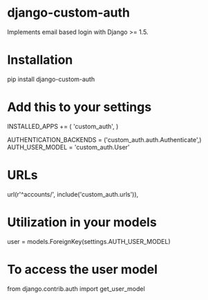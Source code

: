 django-custom-auth
==================

Implements email based login with Django >= 1.5.

# Installation
pip install django-custom-auth

# Add this to your settings
INSTALLED_APPS += (
    'custom_auth',
)

AUTHENTICATION_BACKENDS = ('custom_auth.auth.Authenticate',)  
AUTH_USER_MODEL = 'custom_auth.User'

# URLs

url(r'^accounts/', include('custom_auth.urls')),

# Utilization in your models
user = models.ForeignKey(settings.AUTH_USER_MODEL)

# To access the user model
from django.contrib.auth import get_user_model
